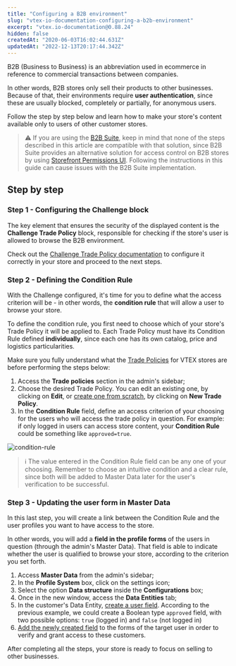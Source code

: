 ```yaml
---
title: "Configuring a B2B environment"
slug: "vtex-io-documentation-configuring-a-b2b-environment"
excerpt: "vtex.io-documentation@0.88.24"
hidden: false
createdAt: "2020-06-03T16:02:44.631Z"
updatedAt: "2022-12-13T20:17:44.342Z"
---
```


B2B (Business to Business) is an abbreviation used in ecommerce in reference to commercial transactions between companies.

In other words, B2B stores only sell their products to other businesses. Because of that, their environments require **user authentication**, since these are usually blocked, completely or partially, for anonymous users.

Follow the step by step below and learn how to make your store's content available only to users of other customer stores.

> ⚠️ If you are using the [B2B Suite](https://developers.vtex.com/docs/guides/vtex-b2b-suite), keep in mind that none of the steps described in this article are compatible with that solution, since B2B Suite provides an alternative solution for access control on B2B stores by using [Storefront Permissions UI](https://developers.vtex.com/docs/guides/vtex-storefront-permissions-ui). Following the instructions in this guide can cause issues with the B2B Suite implementation.

## Step by step

### Step 1 - Configuring the Challenge block

The key element that ensures the security of the displayed content is the **Challenge Trade Policy** block, responsible for checking if the store's user is allowed to browse the B2B environment.

Check out the [Challenge Trade Policy documentation](https://developers.vtex.com/vtex-developer-docs/docs/vtex-challenge-tp-condition/) to configure it correctly in your store and proceed to the next steps.

### Step 2 - Defining the Condition Rule

With the Challenge configured, it's time for you to define what the access criterion will be - in other words, the **condition rule** that will allow a user to browse your store.

To define the condition rule, you first need to choose which of your store's Trade Policy it will be applied to. Each Trade Policy must have its Condition Rule defined **individually**, since each one has its own catalog, price and logistics particularities.

Make sure you fully understand what the [Trade Policies](https://help.vtex.com/tutorial/what-is-a-sales-policy--563tbcL0TYKEKeOY4IAgAE) for VTEX stores are before performing the steps below:

1. Access the **Trade policies** section in the admin's sidebar;
2. Choose the desired Trade Policy. You can edit an existing one, by clicking on **Edit**, or [create one from scratch](https://help.vtex.com/faq/how-to-configure-a-new-trade-policy--frequentlyAskedQuestions_700), by clicking on **New Trade Policy**.
3. In the **Condition Rule** field, define an access criterion of your choosing for the users who will access the trade policy in question. For example: if only logged in users can access store content, your **Condition Rule** could be something like `approved=true`.

![condition-rule](https://cdn.jsdelivr.net/gh/vtexdocs/dev-portal-content@main/images/vtex-io-documentation-configuring-a-b2b-environment-0.png)

> ℹ️ The value entered in the Condition Rule field can be any one of your choosing. Remember to choose an intuitive condition and a clear rule, since both will be added to Master Data later for the user's verification to be successful.

### Step 3 - Updating the user form in Master Data

In this last step, you will create a link between the Condition Rule and the user profiles you want to have access to the store.

In other words, you will add a **field in the profile forms** of the users in question (through the admin's Master Data). That field is able to indicate whether the user is qualified to browse your store, according to the criterion you set forth.

1. Access **Master Data** from the admin's sidebar;
2. In the **Profile System** box, click on the settings icon;
3. Select the option **Data structure** inside the **Configurations** box;
4. Once in the new window, access the **Data Entities** tab;
5. In the customer's Data Entity, [create a user field](https://help.vtex.com/tutorial/how-can-i-create-field-in-master-data--frequentlyAskedQuestions_1829#dynamic-storage). According to the previous example, we could create a Boolean type `approved` field, with two possible options: `true` (logged in) and `false` (not logged in)
6. [Add the newly created field](https://help.vtex.com/tutorial/how-can-i-create-field-in-master-data--frequentlyAskedQuestions_1829#dynamic-storage) to the forms of the target user in order to verify and grant access to these customers.

After completing all the steps, your store is ready to focus on selling to other businesses.
